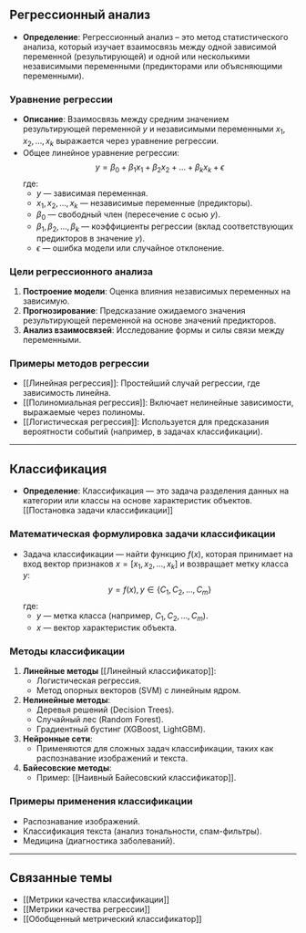 

## Регрессионный анализ
- **Определение**: Регрессионный анализ – это метод статистического анализа, который изучает взаимосвязь между одной зависимой переменной (результирующей) и одной или несколькими независимыми переменными (предикторами или объясняющими переменными).

### Уравнение регрессии
- **Описание**: Взаимосвязь между средним значением результирующей переменной $y$ и независимыми переменными $x_1, x_2, \dots, x_k$ выражается через уравнение регрессии.
- Общее линейное уравнение регрессии:
  $$
  y = \beta_0 + \beta_1 x_1 + \beta_2 x_2 + \dots + \beta_k x_k + \epsilon
  $$
  где:
  - $y$ — зависимая переменная.
  - $x_1, x_2, \dots, x_k$ — независимые переменные (предикторы).
  - $\beta_0$ — свободный член (пересечение с осью $y$).
  - $\beta_1, \beta_2, \dots, \beta_k$ — коэффициенты регрессии (вклад соответствующих предикторов в значение $y$).
  - $\epsilon$ — ошибка модели или случайное отклонение.

### Цели регрессионного анализа
1. **Построение модели**: Оценка влияния независимых переменных на зависимую.
2. **Прогнозирование**: Предсказание ожидаемого значения результирующей переменной на основе значений предикторов.
3. **Анализ взаимосвязей**: Исследование формы и силы связи между переменными.

### Примеры методов регрессии
- [[Линейная регрессия]]: Простейший случай регрессии, где зависимость линейна.
- [[Полиномиальная регрессия]]: Включает нелинейные зависимости, выражаемые через полиномы.
- [[Логистическая регрессия]]: Используется для предсказания вероятности событий (например, в задачах классификации).

---

## Классификация
- **Определение**: Классификация — это задача разделения данных на категории или классы на основе характеристик объектов. [[Постановка задачи классификации]]

### Математическая формулировка задачи классификации
- Задача классификации — найти функцию $f(x)$, которая принимает на вход вектор признаков $x = [x_1, x_2, \dots, x_k]$ и возвращает метку класса $y$:
  $$
  y = f(x), \, y \in \{C_1, C_2, \dots, C_m\}
  $$
  где:
  - $y$ — метка класса (например, $C_1, C_2, \dots, C_m$).
  - $x$ — вектор характеристик объекта.

### Методы классификации
1. **Линейные методы** [[Линейный классификатор]]:
   - Логистическая регрессия.
   - Метод опорных векторов (SVM) с линейным ядром.
2. **Нелинейные методы**:
   - Деревья решений (Decision Trees).
   - Случайный лес (Random Forest).
   - Градиентный бустинг (XGBoost, LightGBM).
3. **Нейронные сети**:
   - Применяются для сложных задач классификации, таких как распознавание изображений и текста.
4. **Байесовские методы**:
   - Пример: [[Наивный Байесовский классификатор]].

### Примеры применения классификации
- Распознавание изображений.
- Классификация текста (анализ тональности, спам-фильтры).
- Медицина (диагностика заболеваний).

---

## Связанные темы
- [[Метрики качества классификации]]
- [[Метрики качества регрессии]]
- [[Обобщенный метрический классификатор]]
  

